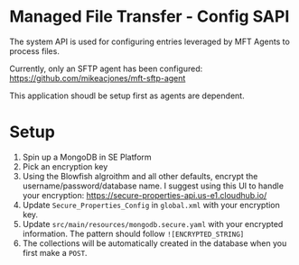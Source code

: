 # Managed File Transfer - Config SAPI

The system API is used for configuring entries leveraged by MFT Agents to process files.

Currently, only an SFTP agent has been configured: https://github.com/mikeacjones/mft-sftp-agent

This application shoudl be setup first as agents are dependent.

# Setup
1. Spin up a MongoDB in SE Platform
2. Pick an encryption key
3. Using the Blowfish algroithm and all other defaults, encrypt the username/password/database name. I suggest using this UI to handle your encryption: https://secure-properties-api.us-e1.cloudhub.io/
4. Update `Secure_Properties_Config` in `global.xml` with your encryption key.
5. Update `src/main/resources/mongodb.secure.yaml` with your encrypted information. The pattern should follow `![ENCRYPTED_STRING]`
6. The collections will be automatically created in the database when you first make a `POST`.
